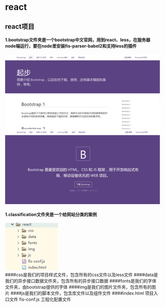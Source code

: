 # react
## react项目
#### 1.bootstrap文件夹是一个bootstrap中文官网，用到react、less，在服务器node端运行，要在node里安装fis-parser-babel2和支持less的插件
 ![image](https://github.com/wumao016/react/raw/master/img/img.png) ![image](https://github.com/wumao016/react/raw/master/img/index.png)
#### 1.classification文件夹是一个给网站分类的案例 
![image](https://github.com/wumao016/react/raw/master/img/menu.png)  
####css是我们的项目样式文件，包含所有的css文件以及less文件
####data是我们的异步接口数据文件夹，包含所有的异步接口数据
####fonts是我们的字体文件夹，由bootstrap提供的字体
####img是我们的图片文件夹，包含所有的图片
####js是我们的脚本文件，包含库文件以及组件文件
####index.html 项目入口文件
fis-conf.js  工程化配置文件
